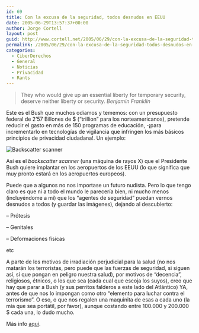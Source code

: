 ```yaml
---
id: 69
title: Con la excusa de la seguridad, todos desnudos en EEUU
date: 2005-06-29T13:57:37+00:00
author: Jorge Cortell
layout: post
guid: http://www.cortell.net/2005/06/29/con-la-excusa-de-la-seguridad-todos-desnudos-en-eeuu/
permalink: /2005/06/29/con-la-excusa-de-la-seguridad-todos-desnudos-en-eeuu/
categories:
  - CiberDerechos
  - General
  - Noticias
  - Privacidad
  - Rants
---
```

> They who would give up an essential liberty for temporary security, deserve neither liberty or security. _Benjamin Franklin_

Este es el Bush que muchos odiamos y tememos: con un presupuesto federal de 2&#8217;57 Billones de $ (&#8220;trillion&#8221; para los norteamericanos), pretende reducir el gasto en más de 150 programas de educación, -¡para incrementarlo en tecnologí­as de vigilancia que infringen los más básicos principios de privacidad ciudadana!. Un ejemplo:
  
![Backscatter scanner](http://www.epic.org/privacy/surveillance/spotlight/0605/rapiscan.jpg)
  
Así­ es el _backscatter scanner_ (una máquina de rayos X) que el Presidente Bush quiere implantar en los aeropuertos de los EEUU (lo que significa que muy pronto estará en los aeropuertos europeos).

Puede que a algunos no nos importase un futuro nudista. Pero lo que tengo claro es que ni a todo el mundo le parecerí­a bien, ni mucho menos (incluyéndome a mí­) que los &#8220;agentes de seguridad&#8221; puedan vernos desnudos a todos (y guardar las imágenes), dejando al descubierto:

&#8211; Prótesis
  
&#8211; Genitales
  
&#8211; Deformaciones fí­sicas
  
etc

A parte de los motivos de irradiación perjudicial para la salud (no nos matarán los terroristas, pero puede que las fuerzas de seguridad, si siguen así­, sí­ que pongan en peligro nuestra salud), por motivos de &#8220;decencia&#8221;, religiosos, étnicos, o los que sea (cada cual que escoja los suyos), creo que hay que parar a Bush (y sus perritos falderos a este lado del Atlántico) YA, antes de que nos lo impongan como otro &#8220;elemento para luchar contra el terrorismo&#8221;. O eso, o que nos regalen una maquinita de esas a cada uno (la mí­a que sea portátil, por favor), aunque costando entre 100.000 y 200.000 $ cada una, lo dudo mucho.

Más info [aquí­](http://www.epic.org/privacy/surveillance/spotlight/).